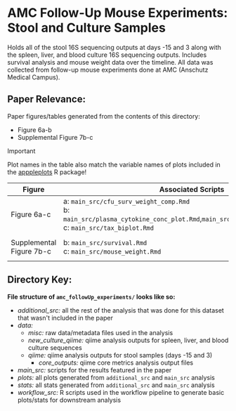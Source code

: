 # AMC Follow-Up Mouse Experiments: Stool and Culture Samples

Holds all of the stool 16S sequencing outputs at days -15 and 3 along with the spleen, liver, and blood culture 16S sequencing outputs. Includes survival analysis and mouse weight data over the timeline. All data was collected from follow-up mouse experiments done at AMC (Anschutz Medical Campus). 

## Paper Relevance:

Paper figures/tables generated from the contents of this directory:

-   Figure 6a-b
-   Supplemental Figure 7b-c

> [!IMPORTANT] 
> Plot names in the table also match the variable names of plots included in the [apppleplots](https://github.com/madiapgar/apppleplots) R package!

| Figure                   | Associated Scripts                                                            | Plot Names                                                       |
|--------------------|----------------------------------|------------------|
| Figure 6a-c              | a: `main_src/cfu_surv_weight_comp.Rmd` <br/> b: `main_src/plasma_cytokine_conc_plot.Rmd`,`main_src/plasma_cytokine_pcoa.Rmd` <br/> c: `main_src/tax_biplot.Rmd`| a: `facet_status_cfu_plot` <br/> b: `cytokine_plot`,`p_pcoa_1_2` <br/> c: `uu_biplot`,`uu_biplot2_3`                |
| Supplemental Figure 7b-c | b: `main_src/survival.Rmd` <br/> c: `main_src/mouse_weight.Rmd`               | a: `newExp_dietVendor_surv_plot` <br/> b: `newExp_avWeight_plot` |

## Directory Key:

**File structure of `amc_followUp_experiments/` looks like so:**

-   *additional_src:* all the rest of the analysis that was done for this dataset that wasn't included in the paper
-   *data:*
    -   *misc:* raw data/metadata files used in the analysis
    -   *new_culture_qiime:* qiime analysis outputs for spleen, liver, and blood culture sequences 
    -   *qiime:* qiime analysis outputs for stool samples (days -15 and 3)
        - *core_outputs:* qiime core metrics analysis output files
-   *main_src:* scripts for the results featured in the paper
-   *plots:* all plots generated from `additional_src` and `main_src` analysis
-   *stats:* all stats generated from `additional_src` and `main_src` analysis
-   *workflow_src:* R scripts used in the workflow pipeline to generate basic plots/stats for downstream analysis
